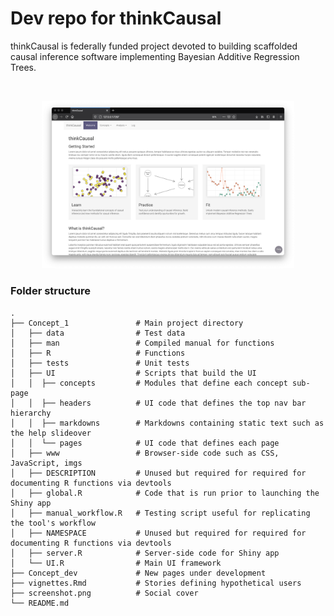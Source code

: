 # Dev repo for thinkCausal

thinkCausal is federally funded project devoted to building scaffolded causal inference software implementing Bayesian Additive Regression Trees.

<br>
<p align="center">
<img src="screenshot.png" width=80%>
</p>

### Folder structure
    .
    ├── Concept_1               # Main project directory
    │   ├── data                # Test data
    │   ├── man                 # Compiled manual for functions
    │   ├── R                   # Functions
    │   ├── tests               # Unit tests
    │   ├── UI                  # Scripts that build the UI
    │   │  ├── concepts         # Modules that define each concept sub-page
    │   │  ├── headers          # UI code that defines the top nav bar hierarchy
    │   │  ├── markdowns        # Markdowns containing static text such as the help slideover
    │   │  └── pages            # UI code that defines each page
    │   ├── www                 # Browser-side code such as CSS, JavaScript, imgs
    │   ├── DESCRIPTION         # Unused but required for required for documenting R functions via devtools
    │   ├── global.R            # Code that is run prior to launching the Shiny app
    │   ├── manual_workflow.R   # Testing script useful for replicating the tool's workflow
    │   ├── NAMESPACE           # Unused but required for required for documenting R functions via devtools
    │   ├── server.R            # Server-side code for Shiny app
    │   └── UI.R                # Main UI framework
    ├── Concept_dev             # New pages under development
    ├── vignettes.Rmd           # Stories defining hypothetical users
    ├── screenshot.png          # Social cover
    └── README.md
